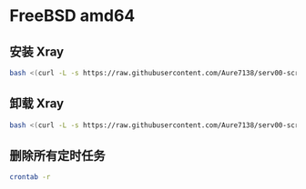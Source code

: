# FreeBSD amd64

## 安装 Xray

```bash
bash <(curl -L -s https://raw.githubusercontent.com/Aure7138/serv00-script/main/install_xray_v1.8.24.sh)
```

## 卸载 Xray

```bash
bash <(curl -L -s https://raw.githubusercontent.com/Aure7138/serv00-script/main/uninstall_xray.sh)
```

## 删除所有定时任务

```bash
crontab -r
```